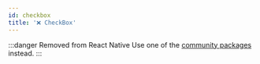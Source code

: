 ```yaml
---
id: checkbox
title: '❌ CheckBox'
---
```


:::danger Removed from React Native
Use one of the [community packages](https://reactnative.directory/?search=checkbox) instead.
:::

